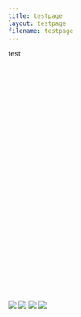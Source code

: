 ```yaml
---
title: testpage
layout: testpage
filename: testpage
--- 
```


test<br>

<p id="p0"></p>
<p id="l0"></p>
<iframe id="m0" allowfullscreen="true" frameborder="0" height="468" marginheight="0" marginwidth="0" scrolling="no" width="640" referrerpolicy="no-referrer-when-downgrade" ></iframe>
<img id="i10" src="https://linbei9487.github.io/img/pony3.gif">
<img id="i20" src="https://linbei9487.github.io/img/pony3.gif">
<img id="i30" src="https://linbei9487.github.io/img/pony3.gif">
<img id="i40" src="https://linbei9487.github.io/img/pony3.gif">
<p id="p1"></p>
<p id="l1"></p>
<iframe id="m1" allowfullscreen="true" frameborder="0" height="468" marginheight="0" marginwidth="0" scrolling="no" width="640" referrerpolicy="no-referrer-when-downgrade" ></iframe>
<p id="p2"></p>
<p id="l2"></p>
<iframe id="m2" allowfullscreen="true" frameborder="0" height="468" marginheight="0" marginwidth="0" scrolling="no" width="640" referrerpolicy="no-referrer-when-downgrade" ></iframe>
<iframe id="m3" allowfullscreen="true" frameborder="0" height="468" marginheight="0" marginwidth="0" scrolling="no" width="640" referrerpolicy="no-referrer-when-downgrade" ></iframe>
<iframe id="m4" allowfullscreen="true" frameborder="0" height="468" marginheight="0" marginwidth="0" scrolling="no" width="640" referrerpolicy="no-referrer-when-downgrade" ></iframe>
<script>
var requestURL = "https://raw.githubusercontent.com/linbei9487/linbei9487.github.io/main/src/json/episode.json"
    var request = new XMLHttpRequest();
    request.open('GET', requestURL);
    // request.responseType = 'json';
    request.send();
    request.onload = function() {
    var data2 = JSON.parse(request.responseText);
    var step;
    for (step=0; step <6 ; step++){
        document.getElementById("p"+ step).innerHTML =(data2.episode[id].pw)
        document.getElementById("m"+ step).src =(data2.episode[id].link)
        id++
        }};
</script>
